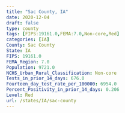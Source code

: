 ```yaml
---
title: "Sac County, IA"
date: 2020-12-04
draft: false
type: county
tags: [FIPS:19161.0,FEMA:7.0,Non-core,Red]
categories: [IA]
County: Sac County
State: IA
FIPS: 19161.0
FEMA_Region: 7.0
Population: 9721.0
NCHS_Urban_Rural_Classification: Non-core
Tests_in_prior_14_days: 676.0
Fourteen_day_test_rate_per_100000: 6954.0
Percent_Positivity_in_prior_14_days: 0.206
Level: Red
url: /states/IA/sac-county
---
```



